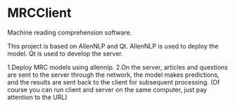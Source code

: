 # MRCClient
Machine reading comprehension software.

This project is based on AllenNLP and Qt.
AllenNLP is used to deploy the model. Qt is used to develop the server.


1.Deploy MRC models using allennlp. 
2.On the server, articles and questions are sent to the server through the network, the model makes predictions, and the results are sent back to the client for subsequent processing. (Of course you can run client and server on the same computer, just pay attention to the URL)
